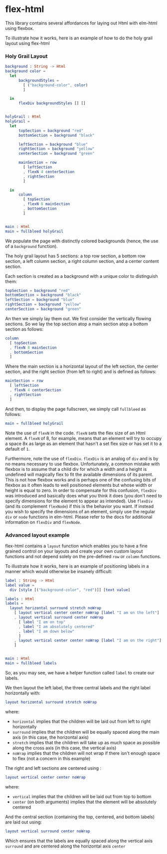 # flex-html
This library contains several affordances for laying out Html with elm-html using flexbox.

To illustrate how it works, here is an example of how to do the holy grail layout using flex-html

### Holy Grail Layout

```elm
background : String -> Html
background color =
  let
      backgroundStyles =
        [ ("background-color", color)
        ]

  in
      flexDiv backgroundStyles [] []


holyGrail : Html
holyGrail =
  let
      topSection = background "red"
      bottomSection = background "black"

      leftSection = background "blue"
      rightSection = background "yellow"
      centerSection = background "green"

      mainSection = row
        [ leftSection
        , flexN 4 centerSection
        , rightSection
        ]

  in
      column
        [ topSection
        , flexN 8 mainSection
        , bottomSection
        ]


main : Html
main = fullbleed holyGrail
```

We populate the page with distinctly colored backgrounds (hence, the use of a `background` function).

The holy grail layout has 5 sections: a top row section, a bottom row section, a left column section, a right column section, and a center content section.

Each section is created as a background with a unique color to distinguish them:

```elm
topSection = background "red"
bottomSection = background "black"
leftSection = background "blue"
rightSection = background "yellow"
centerSection = background "green"
```

An then we simply lay them out. We first consider the vertically flowing sections. So we lay the top section atop a main section atop a bottom section as follows: 

```elm
column
  [ topSection
  , flexN 8 mainSection
  , bottomSection
  ]
```

Where the main section is a horizontal layout of the left section, the center section, and the right section (from left to right) and is defined as follows:

```elm
mainSection = row
  [ leftSection
  , flexN 4 centerSection
  , rightSection
  ]
```

And then, to display the page fullscreen, we simply call `fullbleed` as follows:

```elm
main = fullbleed holyGrail
```

Note the use of `flexN` in the code. `flexN` sets the flex size of an Html element. A `flexN` of 8, for example, means that an element will try to occupy a space 8x as large as an element that hasn't a set flex size or has set it to a default of `1`. 

Furthermore, note the use of `flexDiv`. `flexDiv` is an analog of `div` and is by no means necessary to use flexbox. Unfortunately, a common mistake with flexbox is to assume that a child div for which a width and a height is undefined will magically flex to fit the available dimensions of its parent. This is not how flexbox works and is perhaps one of the confusing bits of flexbox as it often leads to well positioned elements but whose width or height is equal to zero. In order to compensate for this confusion, `flexDiv` was introduced and basically does what you think it does (you don't need to specify dimensions for the element to appear as intended). Use `flexDiv` (and its complement `flexNode`) if this is the behavior you want. If instead you wish to specify the dimensions of an element, simply use the regular `div` or `node` functions in elm-html. Please refer to the docs for additional information on `flexDiv` and `flexNode`.

### Advanced layout example

flex-html contains a `layout` function which enables you to have a fine grained control on your layouts and create your own custom layout functions and not depend solely on the pre-defined `row` or `column` functions.

To illustrate how it works, here is an example of positioning labels in a manner which would otherwise be insanely difficult:

```elm
label : String -> Html
label value =
  div [style [("background-color", "red")]] [text value]

labels : Html
labels =
  layout horizontal surround stretch noWrap
    [ layout vertical center center noWrap [label "I am on the left"]
    , layout vertical surround center noWrap
      [ label "I am on top"
      , label "I am absolutely centered"
      , label "I am down below"
      ]
    , layout vertical center center noWrap [label "I am on the right"]
    ]


main : Html
main = fullbleed labels
```

So, as you may see, we have a helper function called `label` to create our labels. 

We then layout the left label, the three central labels and the right label horizontally with:

```elm
layout horizontal surround stretch noWrap
```
where:
* `horizontal` implies that the children will be laid out from left to right horizontally
* `surround` implies that the children will be equally spaced along the main axis (in this case, the horizontal axis)
* `stretch` implies that the children will take up as much space as possible along the cross axis (in this case, the vertical axis)
* `noWrap` implies that the children will not wrap if there isn't enough space to flex (not a concern in this example)


The right and left sections are centered using :

```elm
layout vertical center center noWrap
```
where:
* `vertical` implies that the children will be laid out from top to bottom
* `center` (on both arguments) implies that the element will be absolutely centered


And the central section (containing the top, centered, and bottom labels) are laid out using:

```elm
layout vertical surround center noWrap
```
Which ensures that the labels are equally spaced along the vertical axis `surround` and are centered along the horizontal axis `center`
